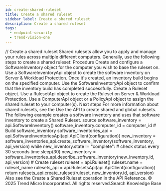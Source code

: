 ```yaml
---
id: create-shared-ruleset
title: Create a shared ruleset
sidebar_label: Create a shared ruleset
description: Create a shared ruleset
tags:
  - endpoint-security
  - trend-vision-one
---
```


/*<![CDATA[*/ $('#title').html($('meta[name=map-description]').attr('content')); /*]]>*/ Create a shared ruleset Shared rulesets allow you to apply and manage your rules across multiple different computers. Generally, use the following steps to create a shared ruleset: Procedure Create and configure a SoftwareInventory object for the computer you wish to base the ruleset on. Use a SoftwareInventoryApi object to create the software inventory on Server & Workload Protection. Once it's created, an inventory build begins on the specified computer. Use the SoftwareInventoryApi object to confirm that the inventory build has completed successfully. Create a Ruleset object. Use a RulesetApi object to create the Ruleset on Server & Workload Protection. Use a ComputerApi object or a PolicyApi object to assign the shared ruleset to your computer(s). Next steps For more information about shared rulesets, see the Use the API to create shared and global rulesets. The following example creates a software inventory and uses that software inventory to create a Shared Ruleset. source software_inventory = api.SoftwareInventory() software_inventory.computer_id = computer_id # Build software_inventory software_inventories_api = api.SoftwareInventoriesApi(api.ApiClient(configuration)) new_inventory = software_inventories_api.create_software_inventory(software_inventory, api_version) while new_inventory.state != "complete": # check status every 30 seconds time.sleep(30) new_inventory = software_inventories_api.describe_software_inventory(new_inventory.id, api_version) # Create ruleset ruleset = api.Ruleset() ruleset.name = ruleset_name rulesets_api = api.RulesetsApi(api.ApiClient(configuration)) return rulesets_api.create_ruleset(ruleset, new_inventory.id, api_version) Also see the Create a Shared Ruleset operation in the API Reference. © 2025 Trend Micro Incorporated. All rights reserved.Search Knowledge Base
